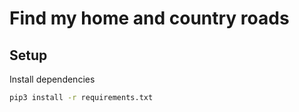 # Find my home and country roads

## Setup

Install dependencies

```bash
pip3 install -r requirements.txt
```
